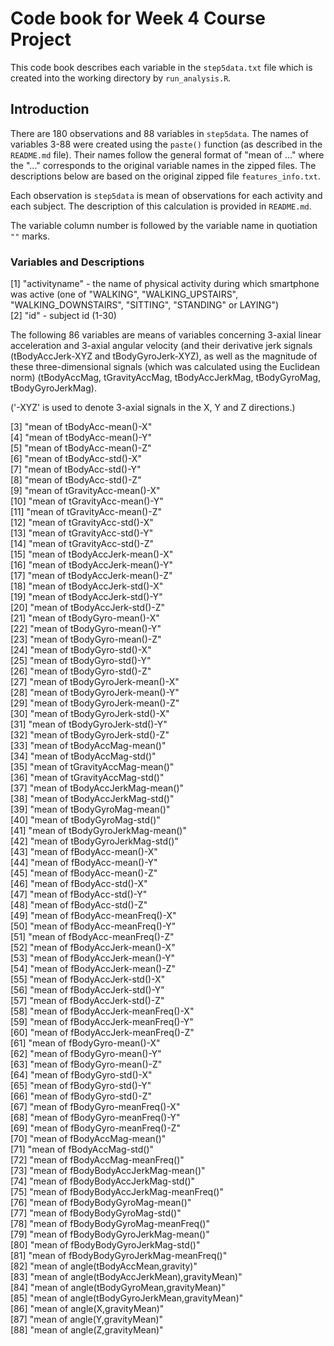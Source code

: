 # Code book for Week 4 Course Project

This code book describes each variable in the `step5data.txt` file which is created into the working directory by `run_analysis.R`.

## Introduction

There are 180 observations and 88 variables in `step5data`. The names of variables 3-88 were created using the `paste()` function (as described in the `README.md` file). Their names follow the general format of "mean of ..." where the "..." corresponds to the original variable names in the zipped files. The descriptions below are based on the original zipped file `features_info.txt`.  

Each observation is `step5data` is mean of observations for each activity and each subject. The description of this calculation is provided in `README.md`.  

The variable column number is followed by the variable name in quotiation `""` marks.  

### Variables and Descriptions

[1] "activityname" - the name of physical activity during which smartphone was active (one of "WALKING", "WALKING_UPSTAIRS", "WALKING_DOWNSTAIRS", "SITTING", "STANDING" or LAYING")  
[2] "id" - subject id (1-30)  

The following 86 variables are means of variables concerning 3-axial linear acceleration and 3-axial angular velocity (and their derivative jerk signals (tBodyAccJerk-XYZ and tBodyGyroJerk-XYZ), as well as the magnitude of these three-dimensional signals (which was calculated using the Euclidean norm) (tBodyAccMag, tGravityAccMag, tBodyAccJerkMag, tBodyGyroMag, tBodyGyroJerkMag).  

('-XYZ' is used to denote 3-axial signals in the X, Y and Z directions.)  

[3] "mean of tBodyAcc-mean()-X"  
[4] "mean of tBodyAcc-mean()-Y"  
[5] "mean of tBodyAcc-mean()-Z"  
[6] "mean of tBodyAcc-std()-X"  
[7] "mean of tBodyAcc-std()-Y"  
[8] "mean of tBodyAcc-std()-Z"  
[9] "mean of tGravityAcc-mean()-X"  
[10] "mean of tGravityAcc-mean()-Y"  
[11] "mean of tGravityAcc-mean()-Z"  
[12] "mean of tGravityAcc-std()-X"  
[13] "mean of tGravityAcc-std()-Y"  
[14] "mean of tGravityAcc-std()-Z"  
[15] "mean of tBodyAccJerk-mean()-X"  
[16] "mean of tBodyAccJerk-mean()-Y"  
[17] "mean of tBodyAccJerk-mean()-Z"  
[18] "mean of tBodyAccJerk-std()-X"  
[19] "mean of tBodyAccJerk-std()-Y"  
[20] "mean of tBodyAccJerk-std()-Z"  
[21] "mean of tBodyGyro-mean()-X"  
[22] "mean of tBodyGyro-mean()-Y"  
[23] "mean of tBodyGyro-mean()-Z"  
[24] "mean of tBodyGyro-std()-X"  
[25] "mean of tBodyGyro-std()-Y"  
[26] "mean of tBodyGyro-std()-Z"  
[27] "mean of tBodyGyroJerk-mean()-X"  
[28] "mean of tBodyGyroJerk-mean()-Y"  
[29] "mean of tBodyGyroJerk-mean()-Z"  
[30] "mean of tBodyGyroJerk-std()-X"  
[31] "mean of tBodyGyroJerk-std()-Y"  
[32] "mean of tBodyGyroJerk-std()-Z"  
[33] "mean of tBodyAccMag-mean()"  
[34] "mean of tBodyAccMag-std()"  
[35] "mean of tGravityAccMag-mean()"  
[36] "mean of tGravityAccMag-std()"  
[37] "mean of tBodyAccJerkMag-mean()"  
[38] "mean of tBodyAccJerkMag-std()"  
[39] "mean of tBodyGyroMag-mean()"  
[40] "mean of tBodyGyroMag-std()"  
[41] "mean of tBodyGyroJerkMag-mean()"  
[42] "mean of tBodyGyroJerkMag-std()"  
[43] "mean of fBodyAcc-mean()-X"  
[44] "mean of fBodyAcc-mean()-Y"  
[45] "mean of fBodyAcc-mean()-Z"  
[46] "mean of fBodyAcc-std()-X"  
[47] "mean of fBodyAcc-std()-Y"  
[48] "mean of fBodyAcc-std()-Z"  
[49] "mean of fBodyAcc-meanFreq()-X"  
[50] "mean of fBodyAcc-meanFreq()-Y"  
[51] "mean of fBodyAcc-meanFreq()-Z"  
[52] "mean of fBodyAccJerk-mean()-X"  
[53] "mean of fBodyAccJerk-mean()-Y"  
[54] "mean of fBodyAccJerk-mean()-Z"  
[55] "mean of fBodyAccJerk-std()-X"  
[56] "mean of fBodyAccJerk-std()-Y"  
[57] "mean of fBodyAccJerk-std()-Z"  
[58] "mean of fBodyAccJerk-meanFreq()-X"  
[59] "mean of fBodyAccJerk-meanFreq()-Y"  
[60] "mean of fBodyAccJerk-meanFreq()-Z"  
[61] "mean of fBodyGyro-mean()-X"  
[62] "mean of fBodyGyro-mean()-Y"  
[63] "mean of fBodyGyro-mean()-Z"  
[64] "mean of fBodyGyro-std()-X"  
[65] "mean of fBodyGyro-std()-Y"  
[66] "mean of fBodyGyro-std()-Z"  
[67] "mean of fBodyGyro-meanFreq()-X"  
[68] "mean of fBodyGyro-meanFreq()-Y"  
[69] "mean of fBodyGyro-meanFreq()-Z"  
[70] "mean of fBodyAccMag-mean()"  
[71] "mean of fBodyAccMag-std()"  
[72] "mean of fBodyAccMag-meanFreq()"  
[73] "mean of fBodyBodyAccJerkMag-mean()"  
[74] "mean of fBodyBodyAccJerkMag-std()"  
[75] "mean of fBodyBodyAccJerkMag-meanFreq()"  
[76] "mean of fBodyBodyGyroMag-mean()"  
[77] "mean of fBodyBodyGyroMag-std()"  
[78] "mean of fBodyBodyGyroMag-meanFreq()"  
[79] "mean of fBodyBodyGyroJerkMag-mean()"  
[80] "mean of fBodyBodyGyroJerkMag-std()"  
[81] "mean of fBodyBodyGyroJerkMag-meanFreq()"  
[82] "mean of angle(tBodyAccMean,gravity)"  
[83] "mean of angle(tBodyAccJerkMean),gravityMean)"  
[84] "mean of angle(tBodyGyroMean,gravityMean)"  
[85] "mean of angle(tBodyGyroJerkMean,gravityMean)"  
[86] "mean of angle(X,gravityMean)"  
[87] "mean of angle(Y,gravityMean)"  
[88] "mean of angle(Z,gravityMean)"   